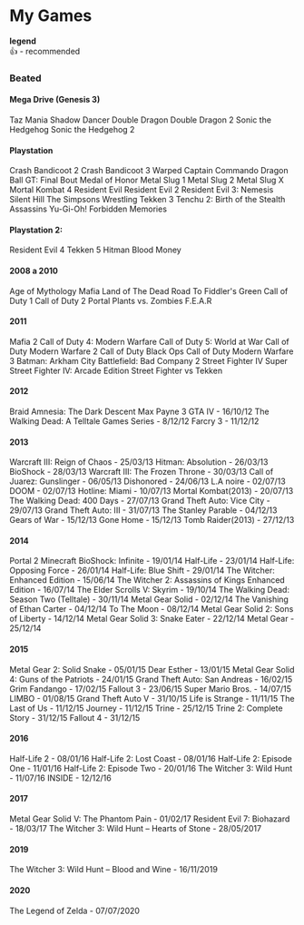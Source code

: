 # My Games

**legend**  
👍 - recommended

### Beated 

#### Mega Drive (Genesis 3)
Taz Mania 
Shadow Dancer 
Double Dragon
Double Dragon 2
Sonic the Hedgehog 
Sonic the Hedgehog 2

#### Playstation 
Crash Bandicoot 2
Crash Bandicoot 3 Warped
Captain Commando 
Dragon Ball GT: Final Bout
Medal of Honor
Metal Slug 1
Metal Slug 2
Metal Slug X
Mortal Kombat 4
Resident Evil
Resident Evil 2 
Resident Evil 3: Nemesis
Silent Hill
The Simpsons Wrestling
Tekken 3
Tenchu 2: Birth of the Stealth Assassins
Yu-Gi-Oh! Forbidden Memories

#### Playstation 2:
Resident Evil 4
Tekken 5
Hitman Blood Money

#### 2008 a 2010
Age of Mythology
Mafia
Land of The Dead Road To Fiddler's Green
Call of Duty 1
Call of Duty 2
Portal
Plants vs. Zombies
F.E.A.R

#### 2011
Mafia 2
Call of Duty 4: Modern Warfare
Call of Duty 5: World at War
Call of Duty Modern Warfare 2
Call of Duty Black Ops
Call of Duty Modern Warfare 3
Batman: Arkham City
Battlefield: Bad Company 2
Street Fighter IV
Super Street Fighter IV: Arcade Edition
Street Fighter vs Tekken

#### 2012
Braid
Amnesia: The Dark Descent
Max Payne 3
GTA IV - 16/10/12
The Walking Dead: A Telltale Games Series - 8/12/12
Farcry 3 - 11/12/12

#### 2013
Warcraft III: Reign of Chaos - 25/03/13
Hitman: Absolution - 26/03/13
BioShock - 28/03/13
Warcraft III: The Frozen Throne - 30/03/13
Call of Juarez: Gunslinger - 06/05/13
Dishonored - 24/06/13
L.A noire - 02/07/13
DOOM - 02/07/13
Hotline: Miami - 10/07/13
Mortal Kombat(2013) - 20/07/13
The Walking Dead: 400 Days - 27/07/13
Grand Theft Auto: Vice City - 29/07/13
Grand Theft Auto: III - 31/07/13
The Stanley Parable - 04/12/13
Gears of War - 15/12/13
Gone Home - 15/12/13
Tomb Raider(2013) - 27/12/13

#### 2014
Portal 2
Minecraft
BioShock:  Infinite - 19/01/14 
Half-Life - 23/01/14
Half-Life: Opposing Force - 26/01/14
Half-Life: Blue Shift - 29/01/14
The Witcher: Enhanced Edition - 15/06/14
The Witcher 2: Assassins of Kings Enhanced Edition - 16/07/14
The Elder Scrolls V: Skyrim - 19/10/14
The Walking Dead: Season Two (Telltale) - 30/11/14
Metal Gear Solid - 02/12/14 
The Vanishing of Ethan Carter - 04/12/14
To The Moon - 08/12/14
Metal Gear Solid 2: Sons of Liberty - 14/12/14
Metal Gear Solid 3: Snake Eater - 22/12/14
Metal Gear - 25/12/14

#### 2015
Metal Gear 2: Solid Snake - 05/01/15
Dear Esther - 13/01/15
Metal Gear Solid 4: Guns of the Patriots - 24/01/15
Grand Theft Auto: San Andreas - 16/02/15
Grim Fandango - 17/02/15
Fallout 3 - 23/06/15
Super Mario Bros. - 14/07/15
LIMBO - 01/08/15
Grand Theft Auto V - 31/10/15
Life is Strange - 11/11/15
The Last of Us - 11/12/15
Journey - 11/12/15
Trine - 25/12/15
Trine 2: Complete Story - 31/12/15
Fallout 4 - 31/12/15

#### 2016
Half-Life 2 - 08/01/16
Half-Life 2: Lost Coast - 08/01/16
Half-Life 2: Episode One - 11/01/16
Half-Life 2: Episode Two - 20/01/16
The Witcher 3: Wild Hunt - 11/07/16
INSIDE - 12/12/16

#### 2017
Metal Gear Solid V: The Phantom Pain - 01/02/17
Resident Evil 7: Biohazard - 18/03/17
The Witcher 3: Wild Hunt – Hearts of Stone - 28/05/2017

#### 2019
The Witcher 3: Wild Hunt – Blood and Wine - 16/11/2019

#### 2020
The Legend of Zelda - 07/07/2020